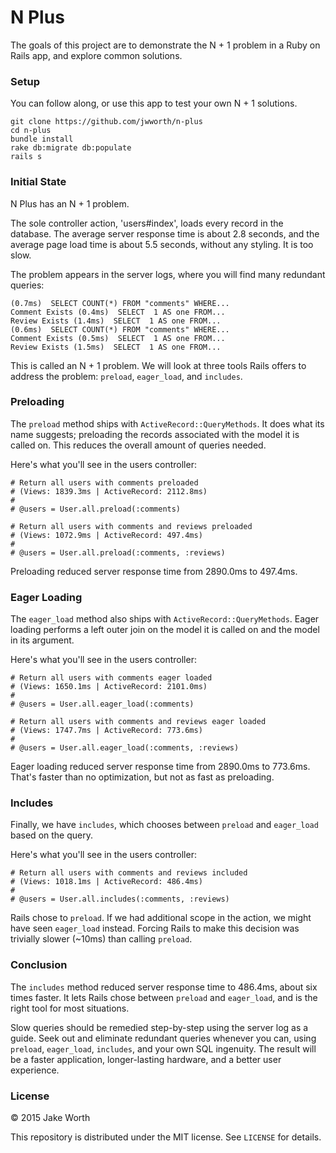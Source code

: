 # N Plus

The goals of this project are to demonstrate the N + 1 problem in a Ruby on Rails app, and explore common solutions.

### Setup

You can follow along, or use this app to test your own N + 1 solutions.

```
git clone https://github.com/jwworth/n-plus
cd n-plus
bundle install
rake db:migrate db:populate
rails s
```

### Initial State

N Plus has an N + 1 problem.

The sole controller action, 'users#index', loads every record in the database. The average server response time is about 2.8 seconds, and the average page load time is about 5.5 seconds, without any styling. It is too slow.

The problem appears in the server logs, where you will find many redundant queries:

    (0.7ms)  SELECT COUNT(*) FROM "comments" WHERE...
    Comment Exists (0.4ms)  SELECT  1 AS one FROM...
    Review Exists (1.4ms)  SELECT  1 AS one FROM...
    (0.6ms)  SELECT COUNT(*) FROM "comments" WHERE...
    Comment Exists (0.5ms)  SELECT  1 AS one FROM...
    Review Exists (1.5ms)  SELECT  1 AS one FROM...

This is called an N + 1 problem. We will look at three tools Rails offers to address the problem: `preload`, `eager_load`, and `includes`.

### Preloading

The `preload` method ships with `ActiveRecord::QueryMethods`. It does what its name suggests; preloading the records associated with the model it is called on. This reduces the overall amount of queries needed.

Here's what you'll see in the users controller:

    # Return all users with comments preloaded
    # (Views: 1839.3ms | ActiveRecord: 2112.8ms)
    #
    # @users = User.all.preload(:comments)

    # Return all users with comments and reviews preloaded
    # (Views: 1072.9ms | ActiveRecord: 497.4ms)
    #
    # @users = User.all.preload(:comments, :reviews)

Preloading reduced server response time from 2890.0ms to 497.4ms.

### Eager Loading

The `eager_load` method also ships with `ActiveRecord::QueryMethods`. Eager loading performs a left outer join on the model it is called on and the model in its argument.

Here's what you'll see in the users controller:

    # Return all users with comments eager loaded
    # (Views: 1650.1ms | ActiveRecord: 2101.0ms)
    #
    # @users = User.all.eager_load(:comments)

    # Return all users with comments and reviews eager loaded
    # (Views: 1747.7ms | ActiveRecord: 773.6ms)
    #
    # @users = User.all.eager_load(:comments, :reviews)

Eager loading reduced server response time from 2890.0ms to 773.6ms. That's faster than no optimization, but not as fast as preloading.

### Includes

Finally, we have `includes`, which chooses between `preload` and `eager_load` based on the query.

Here's what you'll see in the users controller:

    # Return all users with comments and reviews included
    # (Views: 1018.1ms | ActiveRecord: 486.4ms)
    #
    # @users = User.all.includes(:comments, :reviews)

Rails chose to `preload`. If we had additional scope in the action, we might have seen `eager_load` instead. Forcing Rails to make this decision was trivially slower (~10ms) than calling `preload`.

### Conclusion

The `includes` method reduced server response time to 486.4ms, about six times faster. It lets Rails chose between `preload` and `eager_load`, and is the right tool for most situations.

Slow queries should be remedied step-by-step using the server log as a guide. Seek out and eliminate redundant queries whenever you can, using `preload`, `eager_load`, `includes`, and your own SQL ingenuity. The result will be a faster application, longer-lasting hardware, and a better user experience.

### License

&copy; 2015 Jake Worth

This repository is distributed under the MIT license. See `LICENSE` for
details.
